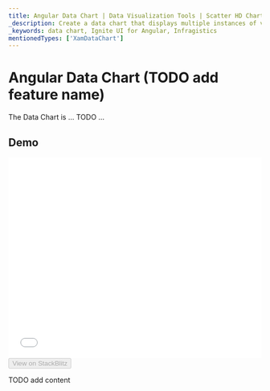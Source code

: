 ```yaml
---
title: Angular Data Chart | Data Visualization Tools | Scatter HD Chart | Data Binding | Infragistics
_description: Create a data chart that displays multiple instances of visual elements in the same plot area in order to create composite chart views.
_keywords: data chart, Ignite UI for Angular, Infragistics
mentionedTypes: ['XamDataChart']
---
```


# Angular Data Chart (TODO add feature name)

The Data Chart is ... TODO ...

## Demo

<div class="sample-container loading" style="height: 400px">
    <iframe id="data-chart-type-scatter-hd-series-iframe" src='{environment:dvDemosBaseUrl}/charts/data-chart-type-scatter-hd-series' width="100%" height="100%" seamless frameBorder="0" onload="onXPlatSampleIframeContentLoaded(this);"></iframe>
</div>
<div>
    <button data-localize="stackblitz" disabled class="stackblitz-btn" data-iframe-id="data-chart-type-scatter-hd-series-iframe" data-demos-base-url="{environment:dvDemosBaseUrl}">View on StackBlitz
    </button>


</div>

<div class="divider--half"></div>

TODO add content
